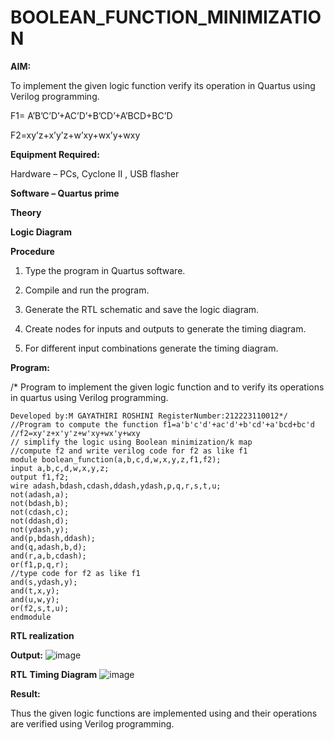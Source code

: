 # BOOLEAN_FUNCTION_MINIMIZATION

**AIM:**

To implement the given logic function verify its operation in Quartus using Verilog programming.

F1= A’B’C’D’+AC’D’+B’CD’+A’BCD+BC’D 

F2=xy’z+x’y’z+w’xy+wx’y+wxy

**Equipment Required:**

Hardware – PCs, Cyclone II , USB flasher

**Software – Quartus prime**

**Theory**

**Logic Diagram**

**Procedure**

1.	Type the program in Quartus software.

2.	Compile and run the program.

3.	Generate the RTL schematic and save the logic diagram.

4.	Create nodes for inputs and outputs to generate the timing diagram.

5.	For different input combinations generate the timing diagram.


**Program:**

/* Program to implement the given logic function and to verify its operations in quartus using Verilog programming. 
````
Developed by:M GAYATHIRI ROSHINI RegisterNumber:212223110012*/
//Program to compute the function f1=a'b'c'd'+ac'd'+b'cd'+a'bcd+bc'd
//f2=xy'z+x'y'z+w'xy+wx'y+wxy
// simplify the logic using Boolean minimization/k map 
//compute f2 and write verilog code for f2 as like f1
module boolean_function(a,b,c,d,w,x,y,z,f1,f2);
input a,b,c,d,w,x,y,z;
output f1,f2;
wire adash,bdash,cdash,ddash,ydash,p,q,r,s,t,u;
not(adash,a);
not(bdash,b);
not(cdash,c);
not(ddash,d);
not(ydash,y);
and(p,bdash,ddash);
and(q,adash,b,d);
and(r,a,b,cdash);
or(f1,p,q,r);
//type code for f2 as like f1
and(s,ydash,y);
and(t,x,y);
and(u,w,y);
or(f2,s,t,u);
endmodule
`````
**RTL realization**

**Output:**
![image](https://github.com/23006823/BOOLEAN_FUNCTION_MINIMIZATION/assets/138971409/234420c8-a531-4214-aa6f-a0f3f5f519fd)


**RTL**
**Timing Diagram**
![image](https://github.com/23006823/BOOLEAN_FUNCTION_MINIMIZATION/assets/138971409/f4811600-0c0f-4414-bf8b-7037c2ad1831)

**Result:**

Thus the given logic functions are implemented using and their operations are verified using Verilog programming.


